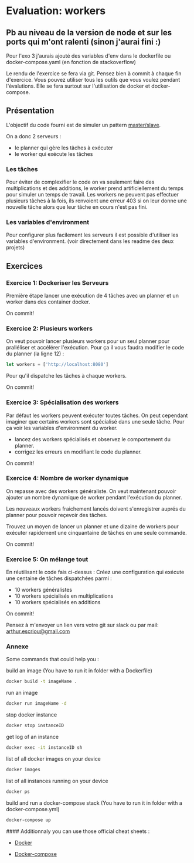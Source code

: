 # Evaluation: workers
## Pb au niveau de la version de node et sur les ports qui m'ont ralenti (sinon j'aurai fini :)
Pour l'exo 3 j'aurais ajouté des variables d'env dans le dockerfile ou docker-compose.yaml (en fonction de stackoverflow)


Le rendu de l'exercice se fera via git. Pensez bien à commit à chaque fin d'exercice.
Vous pouvez utiliser tous les outils que vous voulez pendant l'évalutions.
Elle se fera surtout sur l'utilisation de docker et docker-compose.

## Présentation

L'objectif du code fourni est de simuler un pattern <a href="https://en.wikipedia.org/wiki/Master/slave_(technology)">master/slave</a>.

On a donc 2 serveurs :

- le planner qui gère les tâches à exécuter
- le worker qui exécute les tâches

### Les tâches

Pour éviter de complexifier le code on va seulement faire des multiplications et des additions, le worker prend artificiellement du temps pour simuler un temps de travail.
Les workers ne peuvent pas effectuer plusieurs tâches à la fois, ils renvoient une erreur 403 si on leur donne une nouvelle tâche alors que leur tâche en cours n'est pas fini.

### Les variables d'environment

Pour configurer plus facilement les serveurs il est possible d'utiliser les variables d'environment. (voir directement dans les readme des deux projets)

## Exercices

### Exercice 1: Dockeriser les Serveurs

Première étape lancer une exécution de 4 tâches avec un planner et un worker dans des container docker.

On commit!

### Exercice 2: Plusieurs workers

On veut pouvoir lancer plusieurs workers pour un seul planner pour pralléliser et accélérer l'exécution.
Pour ça il vous faudra modifier le code du planner (la ligne 12) :

```js
let workers = ['http://localhost:8080']
```

Pour qu'il dispatche les tâches à chaque workers.

On commit!

### Exercice 3: Spécialisation des workers

Par défaut les workers peuvent exécuter toutes tâches. On peut cependant imaginer que certains workers sont spécialisé dans une seule tâche.
Pour ça voir les variables d'environment du worker.

- lancez des workers spécialisés et observez le comportement du planner.
- corrigez les erreurs en modifiant le code du planner.

On commit!

### Exercice 4: Nombre de worker dynamique

On repasse avec des workers généraliste.
On veut maintenant pouvoir ajouter un nombre dynamique de worker pendant l'exécution du planner.

Les nouveaux workers fraichement lancés doivent s'enregistrer auprés du planner pour pouvoir reçevoir des tâches.

Trouvez un moyen de lancer un planner et une dizaine de workers pour exécuter rapidement une cinquantaine de tâches en une seule commande.

On commit!

### Exercice 5: On mélange tout

En réutilisant le code fais ci-dessus :
Créez une configuration qui exécute une centaine de tâches dispatchées parmi :

- 10 workers généralistes
- 10 workers spécialisés en multiplications
- 10 workers spécialisés en additions

On commit!

Pensez à m'envoyer un lien vers votre git sur slack ou par mail: arthur.escriou@gmail.com

### Annexe

Some commands that could help you :

build an image (You have to run it in folder with a Dockerfile)

```sh
docker build -t imageName .
```

run an image

```sh
docker run imageName -d
```

stop docker instance

```sh
docker stop instanceID
```

get log of an instance

```sh
docker exec -it instanceID sh
```

list of all docker images on your device

```sh
docker images
```

list of all instances running on your device

```sh
docker ps
```

build and run a docker-compose stack (You have to run it in folder with a docker-compose.yml)

```sh
docker-compose up
```

#### Additionnaly you can use those official cheat sheets :

- <a href="https://www.docker.com/sites/default/files/d8/2019-09/docker-cheat-sheet.pdf"> Docker</a>

- <a href="https://devhints.io/docker-compose"> Docker-compose</a>
